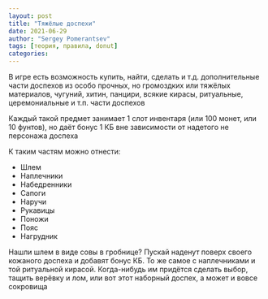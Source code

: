 ```yaml
---
layout: post
title: "Тяжёлые доспехи"
date: 2021-06-29
author: "Sergey Pomerantsev"
tags: [теория, правила, donut]
categories:
---
```


В игре есть возможность купить, найти, сделать и т.д. дополнительные части доспехов из особо прочных, но громоздких или тяжёлых материалов, чугуний, хитин, панцири, всякие кирасы, ритуальные, церемониальные и т.п. части доспехов

Каждый такой предмет занимает 1 слот инвентаря (или 100 монет, или 10 фунтов), но даёт бонус 1 КБ вне зависимости от надетого не персонажа доспеха

К таким частям можно отнести:

- Шлем
- Наплечники
- Набедренники
- Сапоги 
- Наручи
- Рукавицы
- Поножи
- Пояс
- Нагрудник

Нашли шлем в виде совы в гробнице? Пускай наденут поверх своего кожаного доспеха и добавят бонус КБ. То же самое с наплечниками и той ритуальной кирасой. Когда-нибудь им придётся сделать выбор, тащить верёвку и лом, или вот этот наборный доспех, а может и вовсе сокровища
